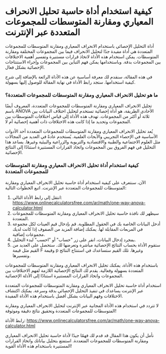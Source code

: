 كيفية استخدام أداة حاسبة تحليل الانحراف المعياري ومقارنة المتوسطات للمجموعات المتعددة عبر الإنترنت
==================================================================================================

أداة التحليل الإحصائي باستخدام الانحراف المعياري ومقارنة المتوسطات للمجموعات المتعددة هي أداة مفيدة جدًا لتحليل الانحراف فيما بين المجموعات المختلفة ومقارنة المتوسطات. يمكن استخدام هذه الأداة لاتخاذ قرارات مستنيرة وتفسير أهمية الاختلافات بين المجموعات بدقة. وباستخدامها يمكن فهم التباين بين المجموعات وإجراء الاستنتاجات الإحصائية بشكل فعال.

في هذه المقالة، سنقدم لك معرفة أساسية عن هذه الأداة الرائعة بالإضافة إلى شرح كيفية استخدامها. ستجد رابط الأداة في نهاية المقالة للوصول إليها بسهولة.

### ما هو تحليل الانحراف المعياري ومقارنة المتوسطات للمجموعات المتعددة؟

تحليل الانحراف المعياري ومقارنة المتوسطات للمجموعات المتعددة، المعروف أيضًا باسم ANOVA الأحادي الطريقة، هو أداة إحصائية تستخدم لتحليل اختلاف البيانات بين ثلاثة أو أكثر من المجموعات. تهدف هذه الأداة إلى قياس اختلافات المتوسطات بين المجموعات وتحديد ما إذا كانت هذه الاختلافات ذات أهمية إحصائية أم لا.

يُعد تحليل الانحراف المعياري ومقارنة المتوسطات للمجموعات المتعددة أحد الأدوات الأساسية في الإحصاء التجريبي والأبحاث العلمية. يُستخدم عادةً في العديد من المجالات مثل العلوم الاجتماعية والطبية والاقتصادية والتربوية والزراعية والبيئية وغيرها. يساعد هذا التحليل في فهم الفروق بين المجموعات واتخاذ القرارات المستنيرة استنادًا إلى النتائج الإحصائية.

### كيفية استخدام أداة تحليل الانحراف المعياري ومقارنة المتوسطات للمجموعات المتعددة

الآن، سنتعرف على كيفية استخدام أداة حاسبة تحليل الانحراف المعياري ومقارنة المتوسطات للمجموعات المتعددة عبر الإنترنت. اتبع الخطوات التالية:

1. انتقل إلى رابط الأداة التالي: <https://www.onlinecalculatorsfree.com/ar/math/one-way-anova-calculator.html>
2. سيظهر لك نافذة حاسبة تحليل الانحراف المعياري ومقارنة المتوسطات للمجموعات المتعددة.
3. أدخل البيانات الخاصة بك في الحقول المطلوبة. قم بإدخال قيم العينات لكل مجموعة في المربعات المقابلة لها. يمكنك إضافة المزيد من الصفوف إذا كانت لديك مجموعات إضافية.
4. بمجرد إدخال البيانات، انقر على زر "حساب" أو "احسب" لبدء التحليل.
5. ستقوم الأداة بحساب النتائج الإحصائية مباشرة وتعرضها لك. ستحصل على العديد من القيم مثل قيمة F وقيمة p وغيرها. تلك القيم ستساعدك في استنتاج النتائج وتفسيرها.

باستخدام هذه الأداة، يمكنك تحليل الانحراف المعياري ومقارنة المتوسطات للمجموعات المتعددة بسهولة وفعالية. يقدم لك النتائج الإحصائية اللازمة لفهم الاختلافات بين المجموعات واتخاذ القرارات المستنيرة استنادًا إلى الأدلة الإحصائية.

استخدام أداة حاسبة تحليل الانحراف المعياري ومقارنة المتوسطات للمجموعات المتعددة عبر الإنترنت يساعدك في تنفيذ التحليل الإحصائي بدقة وسرعة. يمكنك اكتشاف الاختلافات وفهم البيانات بشكل أفضل باستخدام هذه الأداة المفيدة.

لا تتردد في استخدام هذه الأداة المجانية عبر الإنترنت لتحليل الانحراف المعياري ومقارنة المتوسطات للمجموعات المتعددة وتحقيق نتائج دقيقة وموثوقة!

رابط الأداة: <https://www.onlinecalculatorsfree.com/ar/math/one-way-anova-calculator.html>

نأمل أن يكون هذا المقال قد قدم لك فهمًا جيدًا لأداة حاسبة تحليل الانحراف المعياري ومقارنة المتوسطات للمجموعات المتعددة. استمتع بتحليل بياناتك واتخاذ القرارات المستنيرة باستخدام هذه الأداة القوية!